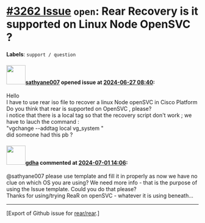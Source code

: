 [\#3262 Issue](https://github.com/rear/rear/issues/3262) `open`: Rear Recovery is it supported on Linux Node OpenSVC ?
======================================================================================================================

**Labels**: `support / question`

#### <img src="https://avatars.githubusercontent.com/u/165180886?v=4" width="50">[sathyane007](https://github.com/sathyane007) opened issue at [2024-06-27 08:40](https://github.com/rear/rear/issues/3262):

Hello  
I have to use rear iso file to recover a linux Node openSVC in Cisco
Platform  
Do you think that rear is supported on OpenSVC , please?  
i notice that there is a local tag so that the recovery script don't
work ; we have to lauch the command :  
"vgchange --addtag local vg\_system "  
did someone had this pb ?

#### <img src="https://avatars.githubusercontent.com/u/888633?u=cdaeb31efcc0048d3619651aa18dd4b76e636b21&v=4" width="50">[gdha](https://github.com/gdha) commented at [2024-07-01 14:06](https://github.com/rear/rear/issues/3262#issuecomment-2200250912):

@sathyane007 please use template and fill it in properly as now we have
no clue on which OS you are using? We need more info - that is the
purpose of using the Issue template. Could you do that please?  
Thanks for using/trying ReaR on openSVC - whatever it is using
beneath...

------------------------------------------------------------------------

\[Export of Github issue for
[rear/rear](https://github.com/rear/rear).\]
